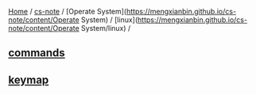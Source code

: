 [Home](https://mengxianbin.github.io) /
[cs-note](https://mengxianbin.github.io/cs-note) /
[Operate System](https://mengxianbin.github.io/cs-note/content/Operate System) /
[linux](https://mengxianbin.github.io/cs-note/content/Operate System/linux) /

## [commands](https://mengxianbin.github.io/cs-note/content/Operate%20System/linux/commands)

## [keymap](https://mengxianbin.github.io/cs-note/content/Operate%20System/linux/keymap)
